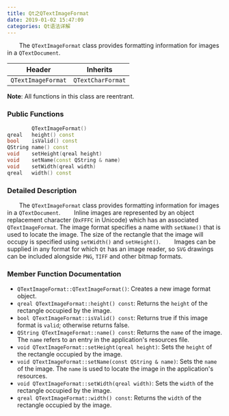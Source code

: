 ```yaml
---
title: Qt之QTextImageFormat
date: 2019-01-02 15:47:09
categories: Qt语法详解
---
```

&emsp;&emsp;The `QTextImageFormat` class provides formatting information for images in a `QTextDocument`.

Header             | Inherits
-------------------|-----------------
`QTextImageFormat` | `QTextCharFormat`

**Note**: All functions in this class are reentrant.

### Public Functions

``` cpp
        QTextImageFormat()
qreal   height() const
bool    isValid() const
QString name() const
void    setHeight(qreal height)
void    setName(const QString & name)
void    setWidth(qreal width)
qreal   width() const
```

### Detailed Description

&emsp;&emsp;The `QTextImageFormat` class provides formatting information for images in a `QTextDocument`.
&emsp;&emsp;Inline images are represented by an object replacement character (`0xFFFC` in Unicode) which has an associated `QTextImageFormat`. The image format specifies a name with `setName()` that is used to locate the image. The size of the rectangle that the image will occupy is specified using `setWidth()` and `setHeight()`.
&emsp;&emsp;Images can be supplied in any format for which `Qt` has an image reader, so `SVG` drawings can be included alongside `PNG`, `TIFF` and other bitmap formats.

### Member Function Documentation

- `QTextImageFormat::QTextImageFormat()`: Creates a new image format object.
- `qreal QTextImageFormat::height() const`: Returns the `height` of the rectangle occupied by the image.
- `bool QTextImageFormat::isValid() const`: Returns true if this image format is `valid`; otherwise returns false.
- `QString QTextImageFormat::name() const`: Returns the `name` of the image. The `name` refers to an entry in the application's resources file.
- `void QTextImageFormat::setHeight(qreal height)`: Sets the `height` of the rectangle occupied by the image.
- `void QTextImageFormat::setName(const QString & name)`: Sets the `name` of the image. The `name` is used to locate the image in the application's resources.
- `void QTextImageFormat::setWidth(qreal width)`: Sets the `width` of the rectangle occupied by the image.
- `qreal QTextImageFormat::width() const`: Returns the `width` of the rectangle occupied by the image.